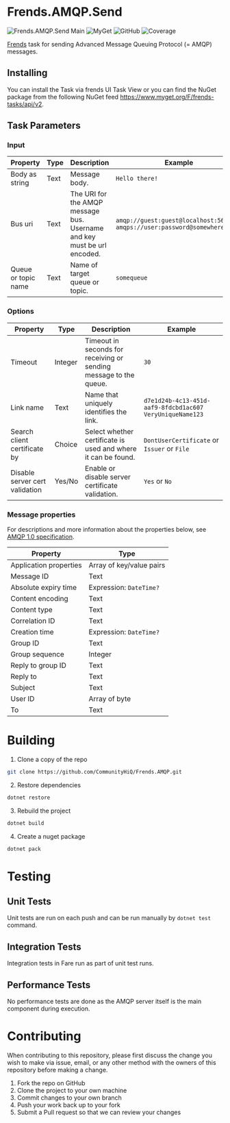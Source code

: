 # Frends.AMQP.Send

![Frends.AMQP.Send Main](https://github.com/FrendsPlatform/Frends.AMQP/actions/workflows/Send_main.yml/badge.svg)
![MyGet](https://img.shields.io/myget/frends-tasks/v/Frends.AMQP.Send?label=NuGet)
![GitHub](https://img.shields.io/github/license/FrendsPlatform/Frends.AMQP?label=License)
![Coverage](https://app-github-custom-badges.azurewebsites.net/Badge?key=FrendsPlatform/Frends.AMQP/Frends.AMQP.Send|main)

[Frends](https://frends.com) task for sending Advanced Message Queuing Protocol (= AMQP) messages.

## Installing

You can install the Task via frends UI Task View or you can find the NuGet package from the following NuGet feed
https://www.myget.org/F/frends-tasks/api/v2.

## Task Parameters


### Input

| Property          | Type                      | Description          | Example    |
|-------------------|---------------------------|----------------------|----------------------|
| Body as string | Text | Message body. | `Hello there!` |
| Bus uri     | Text                    | The URI for the AMQP message bus. Username and key must be url encoded.       |`amqp://guest:guest@localhost:5672` `amqps://user:password@somewhere:1234`|
| Queue or topic name | Text                    | Name of target queue or topic.        |`somequeue`|

### Options


| Property          | Type                      | Description          | Example    |
|-------------------|---------------------------|----------------------|----------------------|
| Timeout        | Integer        | Timeout in seconds for receiving or sending message to the queue. |`30`|
| Link name   | Text                    | Name that uniquely identifies the link. |`d7e1d24b-4c13-451d-aaf9-8fdcbd1ac607` `VeryUniqueName123`|
| Search client certificate by | Choice | Select whether certificate is used and where it can be found. |`DontUserCertificate` or `Issuer` or `File`|
| Disable server cert validation | Yes/No               | Enable or disable server certificate validation. |`Yes` or `No`|

### Message properties

For descriptions and more information about the properties below, see [AMQP 1.0 specification](https://www.amqp.org/sites/amqp.org/files/amqp.pdf).


| Property          | Type                      |
|-------------------|---------------------------|
| Application properties | Array of key/value pairs |
| Message ID | Text |
| Absolute expiry time | Expression: `DateTime?` |
| Content encoding | Text |
| Content type | Text |
| Correlation ID | Text |
| Creation time | Expression: `DateTime?` |
| Group ID | Text |
| Group sequence | Integer |
| Reply to group ID | Text |
| Reply to | Text |
| Subject | Text |
| User ID | Array of byte |
| To | Text |

# Building

1. Clone a copy of the repo

```bash
git clone https://github.com/CommunityHiQ/Frends.AMQP.git
```

2. Restore dependencies

```bash
dotnet restore
```

3. Rebuild the project

```bash
dotnet build
```

4. Create a nuget package

```bash
dotnet pack
```

# Testing

## Unit Tests

Unit tests are run on each push and can be run manually by `dotnet test` command.

## Integration Tests

Integration tests in Fare run as part of unit test runs.

## Performance Tests

No performance tests are done as the AMQP server itself is the main component during execution.

# Contributing

When contributing to this repository, please first discuss the change you wish to make via issue, email, or any other method with the owners of this repository before making a change.

1. Fork the repo on GitHub
2. Clone the project to your own machine
3. Commit changes to your own branch
4. Push your work back up to your fork
5. Submit a Pull request so that we can review your changes
